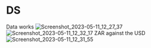 # DS
Data works 
![Screenshot_2023-05-11_12_27_37](https://github.com/mngadilinda/DS/assets/100442560/fcba0bf2-1ec5-429c-879b-a1b82ddba3d7)
![Screenshot_2023-05-11_12_32_17](https://github.com/mngadilinda/DS/assets/100442560/9675cb30-44a8-4762-bb11-d1b46745fb9a)
ZAR against the USD
![Screenshot_2023-05-11_12_31_55](https://github.com/mngadilinda/DS/assets/100442560/bf8a39e1-f060-496a-9982-b2b281628b7a)
